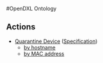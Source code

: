 #OpenDXL Ontology

## Actions
* [Quarantine Device](actions/quarantine_device_action) ([Specification](https://github.com/opendxl/opendxl-ontology/blob/master/actions/quarantine_device_action.json))
  * [by hostname](actions/quarantine_device_action#request--action-quarantine-device-by_hostname)
  * [by MAC address](actions/quarantine_device_action#request--action-quarantine-device-by_mac_address)
